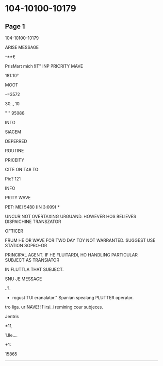 # 104-10100-10179

## Page 1

104-10100-10179

ARISE MESSAGE

-**€

PrisMart mich !IT" INP PRICRITY MAVE

181:10°

MOOT

-=3572

30.., 10

" " 95088

INTO

SiACEM

DEPERRED

ROUTINE

PRICEITY

CITE ON T49 TO

Pie? 121

INFO

PRITY WAVE

PET: MEI 5480 (IN 3:009) *

UNCUR NOT OVERTAXING URGUAND. HOWEVER HOS BELIEVES DISPAICHINE TRANSZATOR

OFTICER

FRUM HE OR WAVE FOR TWO DAY TDY NOT WARRANTED. SUGGEST USE STATION SOPRO-OR

PRINCIPAL AGENT, IF HE FLUITARDI, HO HANDLING PARTICULAR SUBJECT AS TRANSIATOR

IN FLUTTLA THAT SUBJECT.

SNU JE MESSAGE

..?.

* rogust TUl eranalator." Spanian spealang PLUTTER operator.

tro liga. ur NAVE! !1'irsi..i remining cour subjeces.

Jentris

*11,

1.lle....

+1:

15865

---

